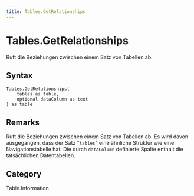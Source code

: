 ```yaml
---
title: Tables.GetRelationships
---
```


# Tables.GetRelationships


Ruft die Beziehungen zwischen einem Satz von Tabellen ab.


## Syntax

```powerquery
Tables.GetRelationships(
    tables as table,
    optional dataColumn as text
) as table
```


## Remarks

Ruft die Beziehungen zwischen einem Satz von Tabellen ab. Es wird davon ausgegangen, dass der Satz "<code>tables</code>" eine ähnliche Struktur wie eine Navigationstabelle hat. Die durch <code>dataColumn</code> definierte Spalte enthalt die tatsächlichen Datentabellen.



## Category
Table.Information
